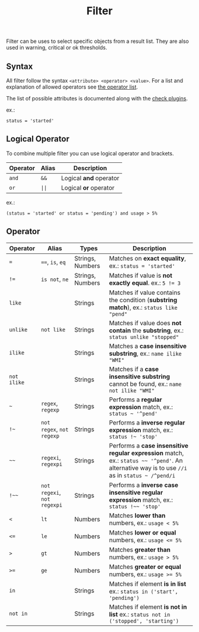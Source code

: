 ﻿---
title: Filter
---

Filter can be uses to select specific objects from a result list. They are also used
in warning, critical or ok thresholds.

## Syntax

All filter follow the syntax `<attribute> <operator> <value>`. For a list and explanation
of allowed operators see [the operator list](#operator).

The list of possible attributes is documented along with the [check plugins](../plugins).

ex.:

    status = 'started'

## Logical Operator

To combine multiple filter you can use logical operator and brackets.

| Operator | Alias  | Description |
| -------- | -------| ----------- |
| `and`    | `&&`   | Logical **and** operator |
| `or`     | `\|\|` | Logical **or** operator  |

ex.:

    (status = 'started' or status = 'pending') and usage > 5%

## Operator

| Operator    | Alias                       | Types   | Description |
| ----------- | --------------------------- | --------| ----------- |
| `=`         | `==`, `is`, `eq`            | Strings, Numbers | Matches on **exact equality**, ex.: `status = 'started'` |
| `!=`        | `is not`, `ne`              | Strings, Numbers | Matches if value is **not exactly equal**. ex.: `5 != 3` |
| `like`      |                             | Strings | Matches if value contains the condition (**substring match**), ex.: `status like "pend"` |
| `unlike`    | `not like`                  | Strings | Matches if value does **not contain** the **substring**, ex.: `status unlike "stopped"` |
| `ilike`     |                             | Strings | Matches a **case insensitive substring**, ex.: `name ilike "WMI"` |
| `not ilike` |                             | Strings | Matches if a **case insensitive substring** cannot be found, ex.: `name not ilike "WMI"` |
| `~`         | `regex`, `regexp`           | Strings | Performs a **regular expression** match, ex.: `status ~ '^pend'` |
| `!~`        | `not regex`, `not regexp`   | Strings | Performs a **inverse regular expression** match, ex.: `status !~ 'stop'` |
| `~~`        | `regexi`, `regexpi`         | Strings | Performs a **case insensitive regular expression** match, ex.: `status ~~ '^pend'`. An alternative way is to use `//i` as in `status ~ /^pend/i` |
| `!~~`       | `not regexi`, `not regexpi` | Strings | Performs a **inverse case insensitive regular expression** match, ex.: `status !~~ 'stop'` |
| `<`         | `lt`                        | Numbers | Matches **lower than** numbers, ex.: `usage < 5%` |
| `<=`        | `le`                        | Numbers | Matches **lower or equal** numbers, ex.: `usage <= 5%` |
| `>`         | `gt`                        | Numbers | Matches **greater than** numbers, ex.: `usage > 5%` |
| `>=`        | `ge`                        | Numbers | Matches **greater or equal** numbers, ex.: `usage >= 5%` |
| `in`        |                             | Strings | Matches if element **is in list**  ex.: `status in ('start', 'pending')` |
| `not in`    |                             | Strings | Matches if element **is not in list**  ex.: `status not in ('stopped', 'starting')` |
